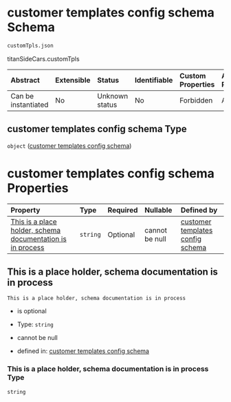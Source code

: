 # customer templates config schema Schema

```txt
customTpls.json
```

titanSideCars.customTpls

| Abstract            | Extensible | Status         | Identifiable | Custom Properties | Additional Properties | Access Restrictions | Defined In                                                       |
| :------------------ | :--------- | :------------- | :----------- | :---------------- | :-------------------- | :------------------ | :--------------------------------------------------------------- |
| Can be instantiated | No         | Unknown status | No           | Forbidden         | Allowed               | none                | [customTpls.json](../out/customTpls.json "open original schema") |

## customer templates config schema Type

`object` ([customer templates config schema](customtpls.md))

# customer templates config schema Properties

| Property                                                                                                                 | Type     | Required | Nullable       | Defined by                                                                                                                                                                                                      |
| :----------------------------------------------------------------------------------------------------------------------- | :------- | :------- | :------------- | :-------------------------------------------------------------------------------------------------------------------------------------------------------------------------------------------------------------- |
| [This is a place holder, schema documentation is in process](#this-is-a-place-holder-schema-documentation-is-in-process) | `string` | Optional | cannot be null | [customer templates config schema](customtpls-properties-this-is-a-place-holder-schema-documentation-is-in-process.md "customTpls.json#/properties/This is a place holder, schema documentation is in process") |

## This is a place holder, schema documentation is in process



`This is a place holder, schema documentation is in process`

* is optional

* Type: `string`

* cannot be null

* defined in: [customer templates config schema](customtpls-properties-this-is-a-place-holder-schema-documentation-is-in-process.md "customTpls.json#/properties/This is a place holder, schema documentation is in process")

### This is a place holder, schema documentation is in process Type

`string`

